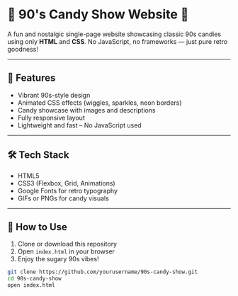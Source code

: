 
# 🍬 90's Candy Show Website 🎉

A fun and nostalgic single-page website showcasing classic 90s candies using only **HTML** and **CSS**. No JavaScript, no frameworks — just pure retro goodness!

---

## 🎨 Features

- Vibrant 90s-style design  
- Animated CSS effects (wiggles, sparkles, neon borders)  
- Candy showcase with images and descriptions  
- Fully responsive layout  
- Lightweight and fast – No JavaScript used

---

## 🛠 Tech Stack

- HTML5  
- CSS3 (Flexbox, Grid, Animations)  
- Google Fonts for retro typography  
- GIFs or PNGs for candy visuals

---

## 🧁 How to Use

1. Clone or download this repository  
2. Open `index.html` in your browser  
3. Enjoy the sugary 90s vibes!

```bash
git clone https://github.com/yourusername/90s-candy-show.git
cd 90s-candy-show
open index.html
